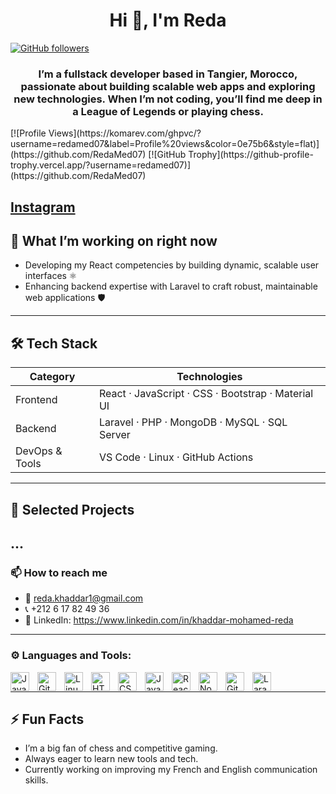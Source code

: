 <h1 align="center">Hi 👋, I'm Reda</h1>

[![GitHub followers](https://img.shields.io/github/followers/RedaMed07?label=Follow&style=social)](https://github.com/RedaMed07)  

<h3 align="center">I’m a fullstack developer based in Tangier, Morocco, passionate about building scalable web apps and exploring new technologies. When I’m not coding, you’ll find me deep in a League of Legends or playing chess.</h3>
[![Profile Views](https://komarev.com/ghpvc/?username=redamed07&label=Profile%20views&color=0e75b6&style=flat)](https://github.com/RedaMed07)  
[![GitHub Trophy](https://github-profile-trophy.vercel.app/?username=redamed07)](https://github.com/RedaMed07)  

[Instagram](https://www.instagram.com/reda_khaddar1)  
---

## 🔭 What I’m working on right now

- Developing my React competencies by building dynamic, scalable user interfaces ⚛️
- Enhancing backend expertise with Laravel to craft robust, maintainable web applications 🛡️
---

## 🛠️ Tech Stack

| Category       | Technologies                                           |
|--------------- |--------------------------------------------------------|
| Frontend       | React · JavaScript · CSS · Bootstrap · Material UI     |
| Backend        | Laravel · PHP · MongoDB · MySQL · SQL Server           |
| DevOps & Tools | VS Code · Linux · GitHub Actions                       |

---

## 💼 Selected Projects
...
---

<h3 align="left">📫 How to reach me</h3>

- 📧 reda.khaddar1@gmail.com
- 📞 +212 6 17 82 49 36  
- 👔 LinkedIn: https://www.linkedin.com/in/khaddar-mohamed-reda

---
<h3 align="left">⚙️ Languages and Tools:</h3>
<img align="left" alt="Java" width="30px" style="padding-right:10px;" src="https://cdn.jsdelivr.net/gh/devicons/devicon/icons/java/java-original.svg"/>
<img align="left" alt="Git" width="30px" style="padding-right:10px;" src="https://cdn.jsdelivr.net/gh/devicons/devicon/icons/git/git-original.svg" />
<img align="left" alt="Linux" width="30px" style="padding-right:10px;" src="https://cdn.jsdelivr.net/gh/devicons/devicon/icons/linux/linux-original.svg" />
<img align="left" alt="HTML" width="30px" style="padding-right:10px;" src="https://cdn.jsdelivr.net/gh/devicons/devicon/icons/html5/html5-plain.svg" />
<img align="left" alt="CSS" width="30px" style="padding-right:10px;" src="https://cdn.jsdelivr.net/gh/devicons/devicon/icons/css3/css3-plain.svg" />
<img align="left" alt="JavaScript" width="30px" style="padding-right:10px;" src="https://cdn.jsdelivr.net/gh/devicons/devicon/icons/javascript/javascript-plain.svg" />
<img align="left" alt="React" width="30px" style="padding-right:10px;" src="https://cdn.jsdelivr.net/gh/devicons/devicon/icons/react/react-original.svg" />
<img align="left" alt="NodeJS" width="30px" style="padding-right:10px;" src="https://cdn.jsdelivr.net/gh/devicons/devicon/icons/nodejs/nodejs-original.svg" />
<img align="left" alt="GitHub" width="30px" style="padding-right:10px;" src="https://cdn.jsdelivr.net/gh/devicons/devicon/icons/github/github-original.svg" />
<img align="left" alt="Laravel" width="30px" style="padding-right:10px;" src="https://cdn.jsdelivr.net/gh/devicons/devicon/icons/laravel/laravel-original.svg" />
<br/>

---

## ⚡ Fun Facts

- I’m a big fan of chess and competitive gaming.  
- Always eager to learn new tools and tech.  
- Currently working on improving my French and English communication skills.  
